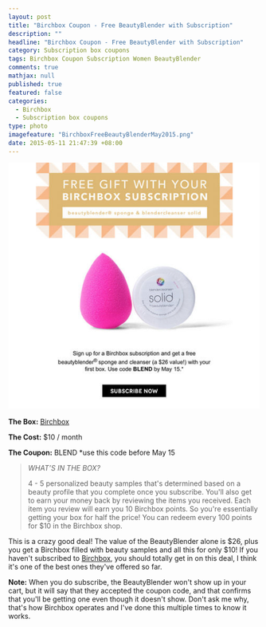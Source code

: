 ```yaml
---
layout: post
title: "Birchbox Coupon - Free BeautyBlender with Subscription"
description: ""
headline: "Birchbox Coupon - Free BeautyBlender with Subscription"
category: Subscription box coupons
tags: Birchbox Coupon Subscription Women BeautyBlender
comments: true
mathjax: null
published: true
featured: false
categories: 
  - Birchbox
  - Subscription box coupons
type: photo
imagefeature: "BirchboxFreeBeautyBlenderMay2015.png"
date: 2015-05-11 21:47:39 +08:00
---
```

![Birchbox Free BeautyBlender](/images/BirchboxFreeBeautyBlenderMay2015.png)
<p><b>The Box:</b> <a href="https://www.birchbox.com/invite/whatsupmailbox">Birchbox</a></p>
<p><b>The Cost:</b> $10 / month</p>
<p><b>The Coupon:</b> BLEND *use this code before May 15</p>

<p><blockquote><i>WHAT’S IN THE BOX?</i></p>
4 - 5 personalized beauty samples that's determined based on a beauty profile that you complete once you subscribe.
You'll also get to earn your money back by reviewing the items you received. Each item you review will earn you 10 Birchbox points. So you're essentially getting your box for half the price!
You can redeem every 100 points for $10 in the Birchbox shop.</blockquote>

<p>This is a crazy good deal! The value of the BeautyBlender alone is $26, plus you get a Birchbox filled with beauty samples and all this for only $10! If you haven't subscribed to <a href="https://www.birchbox.com/invite/whatsupmailbox">Birchbox</a>, you should totally get in on this deal, I think it's one of the best ones they've offered so far.</p>

<p><b>Note:</b> When you do subscribe, the BeautyBlender won't show up in your cart, but it will say that they accepted the coupon code, and that confirms that you'll be getting one even though it doesn't show. Don't ask me why, that's how Birchbox operates and I've done this multiple times to know it works.
